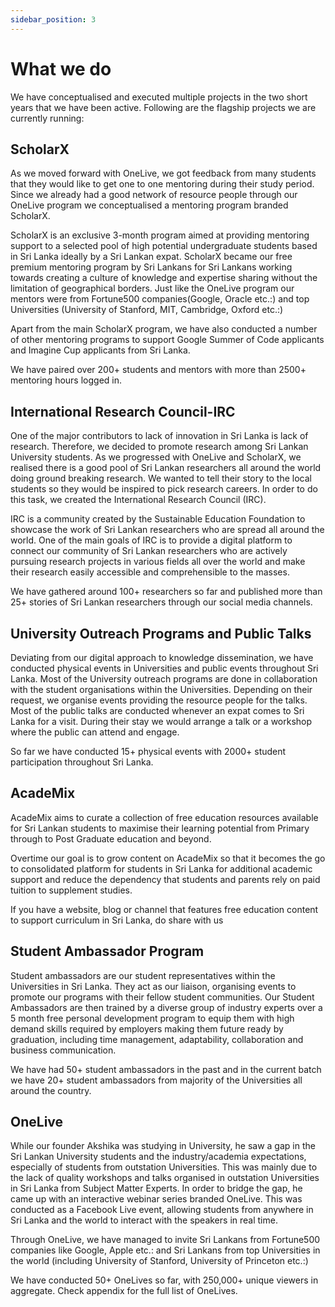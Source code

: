 ```yaml
---
sidebar_position: 3
---
```


# What we do

We have conceptualised and executed multiple projects in the two short years that we have been active. Following are the flagship projects we are currently running:

## ScholarX

As we moved forward with OneLive, we got feedback from many students that they would like to get one to one mentoring during their study period. Since we already had a good network of resource people through our OneLive program we conceptualised a mentoring program branded ScholarX. 

ScholarX is an exclusive 3-month program aimed at providing mentoring support to a selected pool of high potential undergraduate students based in Sri Lanka ideally by a Sri Lankan expat. ScholarX became our free premium mentoring program by Sri Lankans for Sri Lankans working towards creating a culture of knowledge and expertise sharing without the limitation of geographical borders. Just like the OneLive program our mentors were from Fortune500 companies(Google, Oracle etc.:) and top Universities (University of Stanford, MIT, Cambridge, Oxford etc.:)

Apart from the main ScholarX program, we have also conducted a number of other mentoring programs to support Google Summer of Code applicants and Imagine Cup applicants from Sri Lanka.

We have paired over 200+ students and mentors with more than 2500+ mentoring hours logged in. 

## International Research Council-IRC

One of the major contributors to lack of innovation in Sri Lanka is lack of research. Therefore, we decided to promote research among Sri Lankan University students. As we progressed with OneLive and ScholarX, we realised there is a good pool of Sri Lankan researchers all around the world doing ground breaking research. We wanted to tell their story to the local students so they would be inspired to pick research careers. In order to do this task, we created the International Research Council (IRC). 

IRC is a community created by the Sustainable Education Foundation to showcase the work of Sri Lankan researchers who are spread all around the world. One of the main goals of IRC is to provide a digital platform to connect our community of Sri Lankan researchers who are actively pursuing research projects in various fields all over the world and make their research easily accessible and comprehensible to the masses.

We have gathered around 100+ researchers so far and published more than 25+ stories of Sri Lankan researchers through our social media channels.

## University Outreach Programs and Public Talks

Deviating from our digital approach to knowledge dissemination, we have conducted physical events in Universities and public events throughout Sri Lanka. Most of the University outreach programs are done in collaboration with the student organisations within the Universities. Depending on their request, we organise events providing the resource people for the talks. Most of the public talks are conducted whenever an expat comes to Sri Lanka for a visit. During their stay we would arrange a talk or a workshop where the public can attend and engage.

So far we have conducted 15+ physical events with 2000+ student participation throughout Sri Lanka.

## AcadeMix

AcadeMix aims to curate a collection of free education resources available for Sri Lankan students to maximise their learning potential from Primary through to Post Graduate education and beyond.

Overtime our goal is to grow content on AcadeMix so that it becomes the go to consolidated platform for students in Sri Lanka for additional academic support and reduce the dependency that students and parents rely on paid tuition to supplement studies.

If you have a website, blog or channel that features free education content to support curriculum in Sri Lanka, do share with us 

## Student Ambassador Program

Student ambassadors are our student representatives within the Universities in Sri Lanka. They act as our liaison, organising events to promote our programs with their fellow student communities. Our Student Ambassadors are then trained by a diverse group of industry experts over a 5 month free personal development program to equip them with high demand skills required by employers making them future ready by graduation, including time management, adaptability, collaboration and business communication.

We have had 50+ student ambassadors in the past and in the current batch we have 20+ student ambassadors from majority of the Universities all around the country.


## OneLive

While our founder Akshika was studying in University, he saw a gap in the Sri Lankan University students and the industry/academia expectations, especially of students from outstation Universities. This was mainly due to the lack of quality workshops and talks organised in outstation Universities in Sri Lanka from Subject Matter Experts. In order to bridge the gap, he came up with an interactive webinar series branded OneLive. This was conducted as a Facebook Live event, allowing students from anywhere in Sri Lanka and the world to interact with the speakers in real time.

Through OneLive, we have managed to invite Sri Lankans from Fortune500 companies like Google, Apple etc.: and Sri Lankans from top Universities in the world (including University of Stanford, University of Princeton etc.:) 

We have conducted 50+ OneLives so far, with 250,000+ unique viewers in aggregate. Check appendix for the full list of OneLives.
